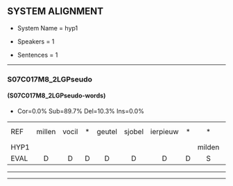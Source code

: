 
## SYSTEM ALIGNMENT

- System Name = hyp1

- Speakers = 1

- Sentences = 1

---

### S07C017M8_2LGPseudo

#### (S07C017M8_2LGPseudo-words)

- Cor=0.0%	Sub=89.7%	Del=10.3%	Ins=0.0%

|  |  |  |  |  |  |  |  |  |  |  |  |  |  |  |  |  |  |  |  |  |  |  |  |  |  |  |  |  |  |  |  |  |  |  |  |  |  |  |  |  |  |  |  |  |  |  |  |  |  |  |  |  |  |  |  |  |  |  |  |  |  |  |  |  |  |  |  |  |
|:--- |:---:|:---:|:---:|:---:|:---:|:---:|:---:|:---:|:---:|:---:|:---:|:---:|:---:|:---:|:---:|:---:|:---:|:---:|:---:|:---:|:---:|:---:|:---:|:---:|:---:|:---:|:---:|:---:|:---:|:---:|:---:|:---:|:---:|:---:|:---:|:---:|:---:|:---:|:---:|:---:|:---:|:---:|:---:|:---:|:---:|:---:|:---:|:---:|:---:|:---:|:---:|:---:|:---:|:---:|:---:|:---:|:---:|:---:|:---:|:---:|:---:|:---:|:---:|:---:|:---:|:---:|:---:|:---:|
| REF | millen | vocil | * | geutel | sjobel | ierpieuw | * | * | walaan | erke | haweel | saarweng | gevicht | eemde | orstalk | * | veten | * | gefouw | vurpaand | * | nizung | * | * | fiewon | kneurem | * | * | * | vawaai | strellen | zwieten | * | foetbans | *(voetbal) | * | oonste | * | muider | grijnken | schielstaug | * | * | prilsood | vloender | milste | * | * | veurder | kloeien | * | ulen | orponk | schodig | * | ijpo | * | ijpo | menuur | spreikje | * | * | * | hiffreeuw | * | * | wooien*(wonen) | *s |
| HYP1 |  |  |  |  |  |  |  | milden | vocht | ti | gete | sobel | erpoe | aa | u | gaam | mee | tar | weg | vliegt | ende | bepaald | bepaald | ochs | kelk | verte | gefaal | geur | gu | bant | nu | nee | see | fiewon | ner | ra | m | f | strelen | zien | ten | fot | fobal | dans | ontem | muder | gerken | ie | u | sten | brofssot | funder | u | meeten | verdef | lune | lanor | omschoting | joe | uh | r | i | kal | ja | hier | var | eel | vore |
| EVAL | D | D | D | D | D | D | D | S | S | S | S | S | S | S | S | S | S | S | S | S | S | S | S | S | S | S | S | S | S | S | S | S | S | S | S | S | S | S | S | S | S | S | S | S | S | S | S | S | S | S | S | S | S | S | S | S | S | S | S | S | S | S | S | S | S | S | S | S |
---

---
